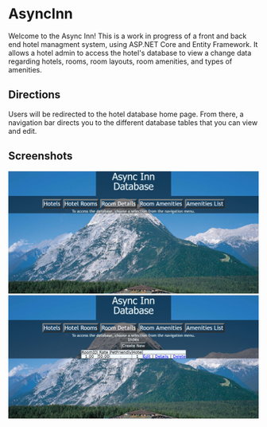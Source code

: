 # AsyncInn
Welcome to the Async Inn! This is a work in progress of a front and back end hotel managment system, using ASP.NET Core and Entity Framework. It allows a hotel admin to access the hotel's database to view a change data regarding hotels, rooms, room layouts, room amenities, and types of amenities.

## Directions
Users will be redirected to the hotel database home page. From there, a navigation bar directs you to the different database tables that you can view and edit.

## Screenshots
![home](https://github.com/mbgoseco/AsyncInn/blob/master/assets/home.PNG)
![database](https://github.com/mbgoseco/AsyncInn/blob/master/assets/database.PNG)
